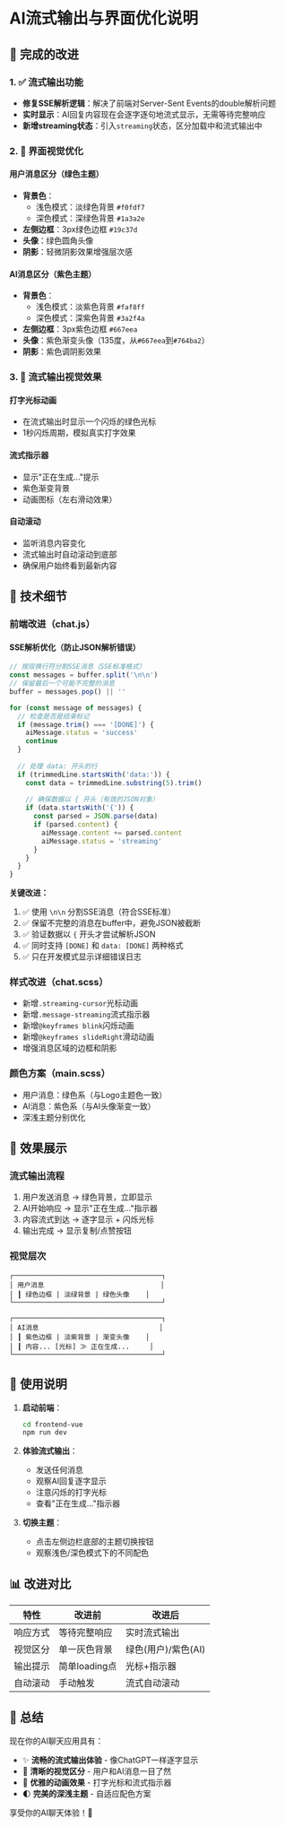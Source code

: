 # AI流式输出与界面优化说明

## 🎯 完成的改进

### 1. ✅ 流式输出功能
- **修复SSE解析逻辑**：解决了前端对Server-Sent Events的double解析问题
- **实时显示**：AI回复内容现在会逐字逐句地流式显示，无需等待完整响应
- **新增streaming状态**：引入`streaming`状态，区分加载中和流式输出中

### 2. 🎨 界面视觉优化

#### 用户消息区分（绿色主题）
- **背景色**：
  - 浅色模式：淡绿色背景 `#f0fdf7`
  - 深色模式：深绿色背景 `#1a3a2e`
- **左侧边框**：3px绿色边框 `#19c37d`
- **头像**：绿色圆角头像
- **阴影**：轻微阴影效果增强层次感

#### AI消息区分（紫色主题）
- **背景色**：
  - 浅色模式：淡紫色背景 `#faf8ff`
  - 深色模式：深紫色背景 `#3a2f4a`
- **左侧边框**：3px紫色边框 `#667eea`
- **头像**：紫色渐变头像（135度，从`#667eea`到`#764ba2`）
- **阴影**：紫色调阴影效果

### 3. 🌊 流式输出视觉效果

#### 打字光标动画
- 在流式输出时显示一个闪烁的绿色光标
- 1秒闪烁周期，模拟真实打字效果

#### 流式指示器
- 显示"正在生成..."提示
- 紫色渐变背景
- 动画图标（左右滑动效果）

#### 自动滚动
- 监听消息内容变化
- 流式输出时自动滚动到底部
- 确保用户始终看到最新内容

## 📝 技术细节

### 前端改进（chat.js）

#### SSE解析优化（防止JSON解析错误）
```javascript
// 按双换行符分割SSE消息（SSE标准格式）
const messages = buffer.split('\n\n')
// 保留最后一个可能不完整的消息
buffer = messages.pop() || ''

for (const message of messages) {
  // 检查是否是结束标记
  if (message.trim() === '[DONE]') {
    aiMessage.status = 'success'
    continue
  }
  
  // 处理 data: 开头的行
  if (trimmedLine.startsWith('data:')) {
    const data = trimmedLine.substring(5).trim()
    
    // 确保数据以 { 开头（有效的JSON对象）
    if (data.startsWith('{')) {
      const parsed = JSON.parse(data)
      if (parsed.content) {
        aiMessage.content += parsed.content
        aiMessage.status = 'streaming'
      }
    }
  }
}
```

**关键改进：**
1. ✅ 使用 `\n\n` 分割SSE消息（符合SSE标准）
2. ✅ 保留不完整的消息在buffer中，避免JSON被截断
3. ✅ 验证数据以 `{` 开头才尝试解析JSON
4. ✅ 同时支持 `[DONE]` 和 `data: [DONE]` 两种格式
5. ✅ 只在开发模式显示详细错误日志

### 样式改进（chat.scss）
- 新增`.streaming-cursor`光标动画
- 新增`.message-streaming`流式指示器
- 新增`@keyframes blink`闪烁动画
- 新增`@keyframes slideRight`滑动动画
- 增强消息区域的边框和阴影

### 颜色方案（main.scss）
- 用户消息：绿色系（与Logo主题色一致）
- AI消息：紫色系（与AI头像渐变一致）
- 深浅主题分别优化

## 🚀 效果展示

### 流式输出流程
1. 用户发送消息 → 绿色背景，立即显示
2. AI开始响应 → 显示"正在生成..."指示器
3. 内容流式到达 → 逐字显示 + 闪烁光标
4. 输出完成 → 显示复制/点赞按钮

### 视觉层次
```
┌─────────────────────────────────────┐
│ 用户消息                             │
│ ┃ 绿色边框 | 淡绿背景 | 绿色头像    │
└─────────────────────────────────────┘

┌─────────────────────────────────────┐
│ AI消息                              │
│ ┃ 紫色边框 | 淡紫背景 | 渐变头像    │
│ ┃ 内容... [光标] ≫ 正在生成...     │
└─────────────────────────────────────┘
```

## 🔧 使用说明

1. **启动前端**：
   ```bash
   cd frontend-vue
   npm run dev
   ```

2. **体验流式输出**：
   - 发送任何消息
   - 观察AI回复逐字显示
   - 注意闪烁的打字光标
   - 查看"正在生成..."指示器

3. **切换主题**：
   - 点击左侧边栏底部的主题切换按钮
   - 观察浅色/深色模式下的不同配色

## 📊 改进对比

| 特性 | 改进前 | 改进后 |
|-----|-------|-------|
| 响应方式 | 等待完整响应 | 实时流式输出 |
| 视觉区分 | 单一灰色背景 | 绿色(用户)/紫色(AI) |
| 输出提示 | 简单loading点 | 光标+指示器 |
| 自动滚动 | 手动触发 | 流式自动滚动 |

## 🎉 总结

现在你的AI聊天应用具有：
- ✨ **流畅的流式输出体验** - 像ChatGPT一样逐字显示
- 🎨 **清晰的视觉区分** - 用户和AI消息一目了然
- 🌈 **优雅的动画效果** - 打字光标和流式指示器
- 🌓 **完美的深浅主题** - 自适应配色方案

享受你的AI聊天体验！🚀

